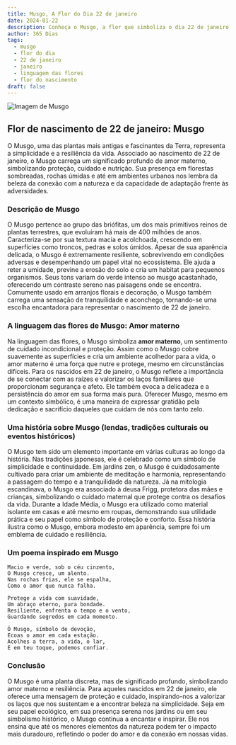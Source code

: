 ```yaml
---
title: Musgo, A Flor do Dia 22 de janeiro
date: 2024-01-22
description: Conheça o Musgo, a flor que simboliza o dia 22 de janeiro e seu significado 'Amor materno'. Explore a beleza e o simbolismo desta flor encantadora.
author: 365 Dias
tags:
  - musgo
  - flor do dia
  - 22 de janeiro
  - janeiro
  - linguagem das flores
  - flor do nascimento
draft: false
---
```


![Imagem de Musgo](https://cdn.pixabay.com/photo/2020/10/01/22/31/moss-5619857_1280.jpg#center)

## Flor de nascimento de 22 de janeiro: Musgo

O Musgo, uma das plantas mais antigas e fascinantes da Terra, representa a simplicidade e a resiliência da vida. Associado ao nascimento de 22 de janeiro, o Musgo carrega um significado profundo de amor materno, simbolizando proteção, cuidado e nutrição. Sua presença em florestas sombreadas, rochas úmidas e até em ambientes urbanos nos lembra da beleza da conexão com a natureza e da capacidade de adaptação frente às adversidades.

### Descrição de Musgo

O Musgo pertence ao grupo das briófitas, um dos mais primitivos reinos de plantas terrestres, que evoluíram há mais de 400 milhões de anos. Caracteriza-se por sua textura macia e acolchoada, crescendo em superfícies como troncos, pedras e solos úmidos. Apesar de sua aparência delicada, o Musgo é extremamente resiliente, sobrevivendo em condições adversas e desempenhando um papel vital no ecossistema. Ele ajuda a reter a umidade, previne a erosão do solo e cria um habitat para pequenos organismos. Seus tons variam do verde intenso ao musgo acastanhado, oferecendo um contraste sereno nas paisagens onde se encontra. Comumente usado em arranjos florais e decoração, o Musgo também carrega uma sensação de tranquilidade e aconchego, tornando-se uma escolha encantadora para representar o nascimento de 22 de janeiro.

### A linguagem das flores de Musgo: Amor materno

Na linguagem das flores, o Musgo simboliza **amor materno**, um sentimento de cuidado incondicional e proteção. Assim como o Musgo cobre suavemente as superfícies e cria um ambiente acolhedor para a vida, o amor materno é uma força que nutre e protege, mesmo em circunstâncias difíceis. Para os nascidos em 22 de janeiro, o Musgo reflete a importância de se conectar com as raízes e valorizar os laços familiares que proporcionam segurança e afeto. Ele também evoca a delicadeza e a persistência do amor em sua forma mais pura. Oferecer Musgo, mesmo em um contexto simbólico, é uma maneira de expressar gratidão pela dedicação e sacrifício daqueles que cuidam de nós com tanto zelo.

### Uma história sobre Musgo (lendas, tradições culturais ou eventos históricos)

O Musgo tem sido um elemento importante em várias culturas ao longo da história. Nas tradições japonesas, ele é celebrado como um símbolo de simplicidade e continuidade. Em jardins zen, o Musgo é cuidadosamente cultivado para criar um ambiente de meditação e harmonia, representando a passagem do tempo e a tranquilidade da natureza. Já na mitologia escandinava, o Musgo era associado à deusa Frigg, protetora das mães e crianças, simbolizando o cuidado maternal que protege contra os desafios da vida. Durante a Idade Média, o Musgo era utilizado como material isolante em casas e até mesmo em roupas, demonstrando sua utilidade prática e seu papel como símbolo de proteção e conforto. Essa história ilustra como o Musgo, embora modesto em aparência, sempre foi um emblema de cuidado e resiliência.

### Um poema inspirado em Musgo

```
Macio e verde, sob o céu cinzento,  
O Musgo cresce, um alento.  
Nas rochas frias, ele se espalha,  
Como o amor que nunca falha.  

Protege a vida com suavidade,  
Um abraço eterno, pura bondade.  
Resiliente, enfrenta o tempo e o vento,  
Guardando segredos em cada momento.  

Ó Musgo, símbolo de devoção,  
Ecoas o amor em cada estação.  
Acolhes a terra, a vida, o lar,  
E em teu toque, podemos confiar.  
```

### Conclusão

O Musgo é uma planta discreta, mas de significado profundo, simbolizando amor materno e resiliência. Para aqueles nascidos em 22 de janeiro, ele oferece uma mensagem de proteção e cuidado, inspirando-nos a valorizar os laços que nos sustentam e a encontrar beleza na simplicidade. Seja em seu papel ecológico, em sua presença serena nos jardins ou em seu simbolismo histórico, o Musgo continua a encantar e inspirar. Ele nos ensina que até os menores elementos da natureza podem ter o impacto mais duradouro, refletindo o poder do amor e da conexão em nossas vidas.